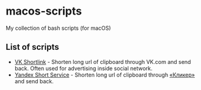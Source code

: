 # macos-scripts
My collection of bash scripts (for macOS)

## List of scripts

- [VK Shortlink](https://github.com/mihailtugushev/macos-scripts/blob/master/scripts/vk-shortlink) - Shorten long url of clipboard through VK.com and send back. Often used for advertising inside social network.
- [Yandex Short Service](https://github.com/mihailtugushev/macos-scripts/blob/master/scripts/cliker-yandex) - Shorten long url of clipboard through [«Кликер»](https://clck.ru/) and send back.


